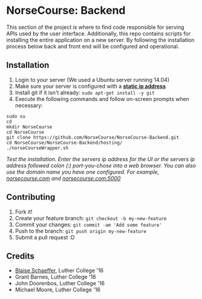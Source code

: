 # NorseCourse: Backend

This section of the project is where to find code responsible for serving APIs used by the user interface. Additionally, this repo contains scripts for installing the entire application on a new server. By following the installation process below back and front end will be configured and operational.


## Installation

1. Login to your server (We used a Ubuntu server running 14.04)
2. Make sure your server is configured with a **[static ip address](https://www.youtube.com/results?search_query=ubuntu+server+static+ip)**
3. Install git if it isn't already: `sudo apt-get install -y git`
4. Execute the following commands and follow on-screen prompts when necessary:

```
sudo su
cd
mkdir NorseCourse
cd NorseCourse
git clone https://github.com/NorseCourse/NorseCourse-Backend.git
cd NorseCourse/NorseCourse-Backend/hosting/
./norseCourseWrapper.sh
```

*Test the installation. Enter the servers ip address for the UI or the servers ip address followed colon (:) port-you-chose into a web browser. You can also use the domain name you have one configured. For example, [norsecourse.com](https://norsecourse.com) and [norsecourse.com:5000](https://norsecourse.com:5000)*


[comment]: <##Usage>

[comment]: <TODO:WriteUsageInstructions>


## Contributing

1. Fork it!
2. Create your feature branch: `git checkout -b my-new-feature`
3. Commit your changes: `git commit -am 'Add some feature'`
4. Push to the branch: `git push origin my-new-feature`
5. Submit a pull request :D


[comment]: <##History>

[comment]: <TODO:WriteHistory> 


## Credits

* [Blaise Schaeffer](http://blaise2s.com), Luther College '16
* Grant Barnes, Luther College '16
* John Doorenbos, Luther College '16
* Michael Moore, Luther College '16


[comment]: <##License>

[comment]: <TODO:WriteLicense>